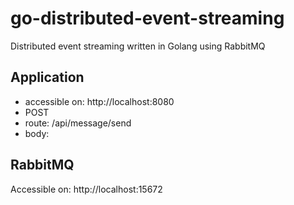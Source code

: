 # go-distributed-event-streaming
Distributed event streaming written in Golang using RabbitMQ

## Application
- accessible on: http://localhost:8080
- POST
- route: /api/message/send
- body: 

## RabbitMQ
Accessible on: http://localhost:15672
